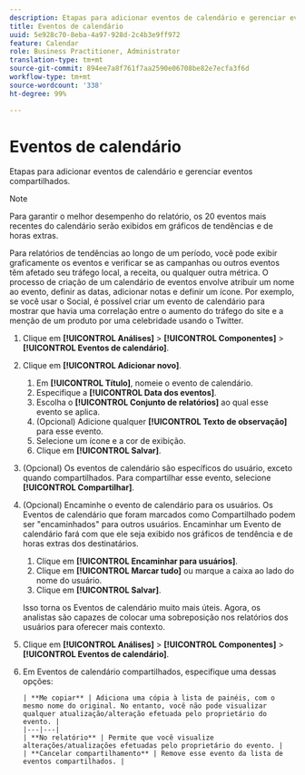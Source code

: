 ```yaml
---
description: Etapas para adicionar eventos de calendário e gerenciar eventos compartilhados.
title: Eventos de calendário
uuid: 5e928c70-8eba-4a97-928d-2c4b3e9ff972
feature: Calendar
role: Business Practitioner, Administrator
translation-type: tm+mt
source-git-commit: 894ee7a8f761f7aa2590e06708be82e7ecfa3f6d
workflow-type: tm+mt
source-wordcount: '338'
ht-degree: 99%

---
```



# Eventos de calendário

Etapas para adicionar eventos de calendário e gerenciar eventos compartilhados.

>[!NOTE]
>
>Para garantir o melhor desempenho do relatório, os 20 eventos mais recentes do calendário serão exibidos em gráficos de tendências e de horas extras.

Para relatórios de tendências ao longo de um período, você pode exibir graficamente os eventos e verificar se as campanhas ou outros eventos têm afetado seu tráfego local, a receita, ou qualquer outra métrica. O processo de criação de um calendário de eventos envolve atribuir um nome ao evento, definir as datas, adicionar notas e definir um ícone. Por exemplo, se você usar o Social, é possível criar um evento de calendário para mostrar que havia uma correlação entre o aumento do tráfego do site e a menção de um produto por uma celebridade usando o Twitter.

1. Clique em **[!UICONTROL Análises]** > **[!UICONTROL Componentes]** > **[!UICONTROL Eventos de calendário]**.
1. Clique em **[!UICONTROL Adicionar novo]**.
   1. Em **[!UICONTROL Título]**, nomeie o evento de calendário.
   1. Especifique a **[!UICONTROL Data dos eventos]**.
   1. Escolha o **[!UICONTROL Conjunto de relatórios]** ao qual esse evento se aplica.
   1. (Opcional) Adicione qualquer **[!UICONTROL Texto de observação]** para esse evento.
   1. Selecione um ícone e a cor de exibição.
   1. Clique em **[!UICONTROL Salvar]**.
1. (Opcional) Os eventos de calendário são específicos do usuário, exceto quando compartilhados. Para compartilhar esse evento, selecione **[!UICONTROL Compartilhar]**.
1. (Opcional) Encaminhe o evento de calendário para os usuários. Os Eventos de calendário que foram marcados como Compartilhado podem ser &quot;encaminhados&quot; para outros usuários. Encaminhar um Evento de calendário fará com que ele seja exibido nos gráficos de tendência e de horas extras dos destinatários.
   1. Clique em **[!UICONTROL Encaminhar para usuários]**.
   1. Clique em **[!UICONTROL Marcar tudo]** ou marque a caixa ao lado do nome do usuário.
   1. Clique em **[!UICONTROL Salvar]**.

   Isso torna os Eventos de calendário muito mais úteis. Agora, os analistas são capazes de colocar uma sobreposição nos relatórios dos usuários para oferecer mais contexto.
1. Clique em **[!UICONTROL Análises]** > **[!UICONTROL Componentes]** > **[!UICONTROL Eventos de calendário]**.
1. Em Eventos de calendário compartilhados, especifique uma dessas opções:

       | **Me copiar** | Adiciona uma cópia à lista de painéis, com o mesmo nome do original. No entanto, você não pode visualizar qualquer atualização/alteração efetuada pelo proprietário do evento. |
       |---|---|
       | **No relatório** | Permite que você visualize alterações/atualizações efetuadas pelo proprietário do evento. |
       | **Cancelar compartilhamento** | Remove esse evento da lista de eventos compartilhados. |
   
